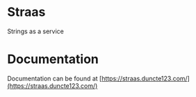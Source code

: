 # Straas
Strings as a service

# Documentation
Documentation can be found at [https://straas.duncte123.com/](https://straas.duncte123.com/)
